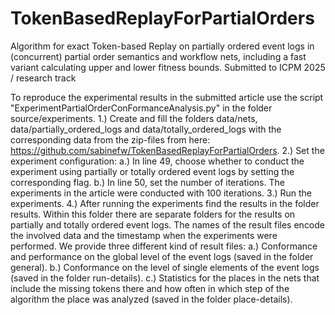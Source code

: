 # TokenBasedReplayForPartialOrders
Algorithm for exact Token-based Replay on partially ordered event logs in (concurrent) partial order semantics and workflow nets, including a fast variant calculating upper and lower fitness bounds. Submitted to ICPM 2025 / research track

To reproduce the experimental results in the submitted article use the script "ExperimentPartialOrderConFormanceAnalysis.py" in the folder source/experiments.
1.) Create and fill the folders data/nets, data/partially_ordered_logs and data/totally_ordered_logs with the corresponding data from the zip-files from here: https://github.com/sabinefw/TokenBasedReplayForPartialOrders.
2.) Set the experiment configuration:
    a.) In line 49, choose whether to conduct the experiment using partially or totally ordered event logs by setting the corresponding flag.
    b.) In line 50, set the number of iterations. The experiments in the article were conducted with 100 iterations.
3.) Run the experiments.
4.) After running the experiments find the results in the folder results. Within this folder there are separate folders for the results on partially and totally ordered event logs.
    The names of the result files encode the involved data and the timestamp when the experiments were performed.
    We provide three different kind of result files:
    a.) Conformance and performance on the global level of the event logs (saved in the folder general).
    b.) Conformance on the level of single elements of the event logs (saved in the folder run-details).
    c.) Statistics for the places in the nets that include the missing tokens there and how often in which step of the algorithm the place was analyzed (saved in the folder place-details).    
